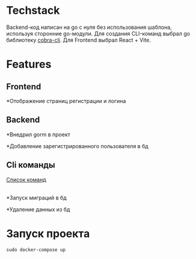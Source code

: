 <h1>Techstack</h1>
Backend-код написан на go с нуля без использования шаблона, используя сторонние go-модули. Для создания CLI-команд выбрал go библиотеку <a href="https://github.com/spf13/cobra">cobra-cli</a>. Для Frontend выбрал React + Vite.

<h1>Features</h1>
<h2>Frontend</h2>
<p>*Отображение страниц регистрации и логина</p>
<h2>Backend</h2>
<p>*Внедрил gorm в проект</p>
<p>*Добавление зарегистрированного пользователя в бд</p>
<h2>Cli команды</h2>
<a href="https://github.com/Alekssmv/GoChat/tree/main/src/Cli">Список команд</a>
<br></br>
<p>*Запуск миграций в бд</p>
<p>*Удаление данных из бд</p>
<h1>Запуск проекта</h1>
<div id="code-container" style="position: relative;">
  <pre><code id="code-snippet">sudo docker-compose up</code></pre>
</div>
